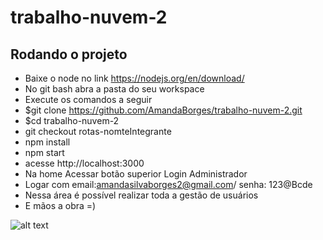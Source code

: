 # trabalho-nuvem-2
## Rodando o projeto
- Baixe o node no link https://nodejs.org/en/download/
- No git bash abra a pasta do seu workspace
- Execute os comandos a seguir
- $git clone https://github.com/AmandaBorges/trabalho-nuvem-2.git
- $cd trabalho-nuvem-2
- git checkout rotas-nomteIntegrante
- npm install
- npm start
- acesse http://localhost:3000
- Na home Acessar botão superior Login Administrador
- Logar com email:amandasilvaborges2@gmail.com/ senha: 123@Bcde
- Nessa área é possível realizar toda a gestão de usuários
- E mãos a obra =)

![alt text][image]
   
[image]:https://media3.giphy.com/media/6WmbdRm1rry7e/giphy.gif?cid=ecf05e47doutvhz4dans1am0i8nhjvagocb7idb99h943gxd&rid=giphy.gif&ct=g
